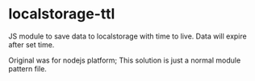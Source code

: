 # localstorage-ttl
JS module to save data to localstorage with time to live. Data will expire after set time.

Original was for nodejs platform; This solution is just a normal module pattern file.
